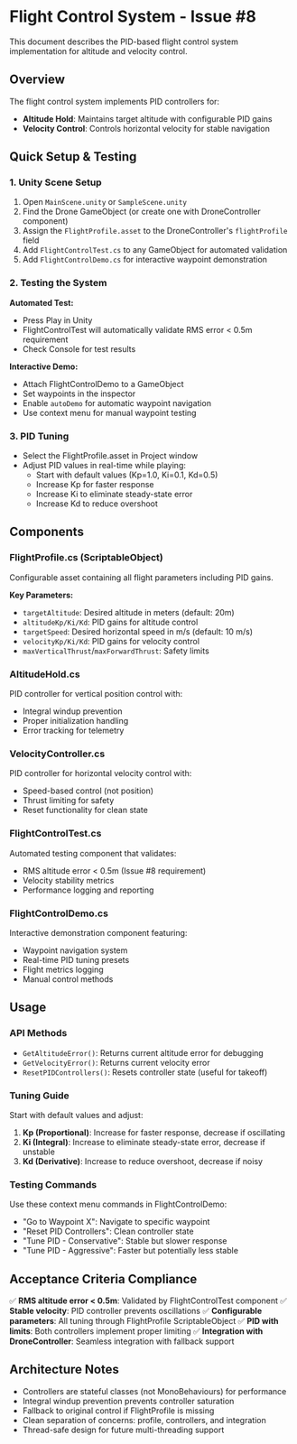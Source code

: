 # Flight Control System - Issue #8

This document describes the PID-based flight control system implementation for altitude and velocity control.

## Overview

The flight control system implements PID controllers for:
- **Altitude Hold**: Maintains target altitude with configurable PID gains
- **Velocity Control**: Controls horizontal velocity for stable navigation

## Quick Setup & Testing

### 1. Unity Scene Setup
1. Open `MainScene.unity` or `SampleScene.unity`
2. Find the Drone GameObject (or create one with DroneController component)
3. Assign the `FlightProfile.asset` to the DroneController's `flightProfile` field
4. Add `FlightControlTest.cs` to any GameObject for automated validation
5. Add `FlightControlDemo.cs` for interactive waypoint demonstration

### 2. Testing the System
**Automated Test:**
- Press Play in Unity
- FlightControlTest will automatically validate RMS error < 0.5m requirement
- Check Console for test results

**Interactive Demo:**
- Attach FlightControlDemo to a GameObject
- Set waypoints in the inspector
- Enable `autoDemo` for automatic waypoint navigation
- Use context menu for manual waypoint testing

### 3. PID Tuning
- Select the FlightProfile.asset in Project window
- Adjust PID values in real-time while playing:
  - Start with default values (Kp=1.0, Ki=0.1, Kd=0.5)
  - Increase Kp for faster response
  - Increase Ki to eliminate steady-state error
  - Increase Kd to reduce overshoot

## Components

### FlightProfile.cs (ScriptableObject)
Configurable asset containing all flight parameters including PID gains.

**Key Parameters:**
- `targetAltitude`: Desired altitude in meters (default: 20m)
- `altitudeKp/Ki/Kd`: PID gains for altitude control
- `targetSpeed`: Desired horizontal speed in m/s (default: 10 m/s)
- `velocityKp/Ki/Kd`: PID gains for velocity control
- `maxVerticalThrust`/`maxForwardThrust`: Safety limits

### AltitudeHold.cs
PID controller for vertical position control with:
- Integral windup prevention
- Proper initialization handling
- Error tracking for telemetry

### VelocityController.cs
PID controller for horizontal velocity control with:
- Speed-based control (not position)
- Thrust limiting for safety
- Reset functionality for clean state

### FlightControlTest.cs
Automated testing component that validates:
- RMS altitude error < 0.5m (Issue #8 requirement)
- Velocity stability metrics
- Performance logging and reporting

### FlightControlDemo.cs
Interactive demonstration component featuring:
- Waypoint navigation system
- Real-time PID tuning presets
- Flight metrics logging
- Manual control methods

## Usage

### API Methods
- `GetAltitudeError()`: Returns current altitude error for debugging
- `GetVelocityError()`: Returns current velocity error
- `ResetPIDControllers()`: Resets controller state (useful for takeoff)

### Tuning Guide
Start with default values and adjust:
1. **Kp (Proportional)**: Increase for faster response, decrease if oscillating
2. **Ki (Integral)**: Increase to eliminate steady-state error, decrease if unstable
3. **Kd (Derivative)**: Increase to reduce overshoot, decrease if noisy

### Testing Commands
Use these context menu commands in FlightControlDemo:
- "Go to Waypoint X": Navigate to specific waypoint
- "Reset PID Controllers": Clean controller state
- "Tune PID - Conservative": Stable but slower response
- "Tune PID - Aggressive": Faster but potentially less stable

## Acceptance Criteria Compliance

✅ **RMS altitude error < 0.5m**: Validated by FlightControlTest component
✅ **Stable velocity**: PID controller prevents oscillations
✅ **Configurable parameters**: All tuning through FlightProfile ScriptableObject
✅ **PID with limits**: Both controllers implement proper limiting
✅ **Integration with DroneController**: Seamless integration with fallback support

## Architecture Notes

- Controllers are stateful classes (not MonoBehaviours) for performance
- Integral windup prevention prevents controller saturation
- Fallback to original control if FlightProfile is missing
- Clean separation of concerns: profile, controllers, and integration
- Thread-safe design for future multi-threading support